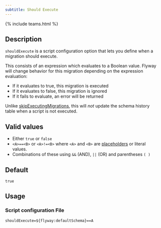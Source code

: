 ```yaml
---
subtitle: Should Execute 
---
```


{% include teams.html %}

## Description

`shouldExecute` is a script configuration option that lets you define when a migration should execute.

This consists of an expression which evaluates to a Boolean value. Flyway will change behavior for this migration depending on the expression evaluation:
- If it evaluates to true, this migration is executed
- If it evaluates to false, this migration is ignored
- If it fails to evaluate, an error will be returned

Unlike [skipExecutingMigrations](<Configuration/Flyway Namespace/Flyway Skip Executing Migrations Setting>), this will _not_ update the schema history table when a script is not executed.

## Valid values

- Either `true` or `false`
- `<A>==<B>` or `<A>!=<B>` where `<A>` and `<B>` are  [placeholders](<Configuration/Flyway Namespace/Flyway Placeholders Namespace>) or literal values.
- Combinations of these using `&&` (AND), `||` (OR) and parentheses `( )`

## Default

`true`

## Usage

### Script configuration File

```properties
shouldExecute=${flyway:defaultSchema}==A
``` 
